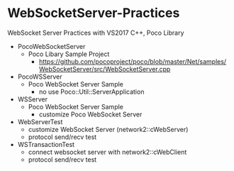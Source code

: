 # WebSocketServer-Practices
WebSocket Server Practices  with VS2017 C++, Poco Library
- PocoWebSocketServer
	- Poco Libary Sample Project
		- https://github.com/pocoproject/poco/blob/master/Net/samples/WebSocketServer/src/WebSocketServer.cpp
- PocoWSServer
	- Poco WebSocket Server Sample
		- no use Poco::Util::ServerApplication
- WSServer
	- Poco WebSocket Server Sample
		- customize Poco WebSocket Server
- WebServerTest
	- customize WebSocket Server (network2::cWebServer)
	- protocol send/recv test
- WSTransactionTest
	- connect websocket server with network2::cWebClient
	- protocol send/recv test

